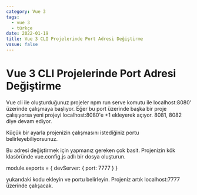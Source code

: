 ```yaml
---
category: Vue 3
tags:
  - vue 3
  - türkçe
date: 2022-01-19
title: Vue 3 CLI Projelerinde Port Adresi Değiştirme 
vssue: false
---
```

# Vue 3 CLI Projelerinde Port Adresi Değiştirme

Vue cli ile oluşturduğunuz projeler npm run serve komutu ile localhost:8080' üzerinde çalışmaya başlıyor. Eğer bu port üzerinde başka bir proje çalışıyorsa yeni projeyi localhost:8080'e +1 ekleyerek açıyor. 8081, 8082 diye devam ediyor.

Küçük bir ayarla projenizin çalışmasını istediğiniz portu belirleyebiliyorsunuz.

Bu adresi değiştirmek için yapmanız gereken çok basit.
Projenizin kök klasöründe vue.config.js adlı bir dosya oluşturun. 

> 
module.exports = {
    devServer: {
        port: 7777
    }
}
>
yukarıdaki kodu ekleyin ve portu belirleyin. Projeniz artık localhost:7777 üzerinde çalışacak.